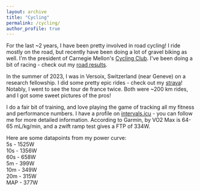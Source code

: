 ```yaml
---
layout: archive
title: "Cycling"
permalink: /cycling/
author_profile: true
---
```


For the last ~2 years, I have been pretty involved in road cycling! I ride mostly on the road, but recently have been doing a lot of gravel biking as well. I'm the president of Carnegie Mellon's [Cycling Club](https://www.strava.com/clubs/carnegie-mellon-cycling-club-8373). I've been doing a bit of racing - check out my [road results](https://www.road-results.com/racer/238880). <br>

In the summer of 2023, I was in Versoix, Switzerland (near Geneve) on a research fellowship. I did some pretty epic rides - check out my [strava](https://www.strava.com/athletes/89886847)! Notably, I went to see the tour de france twice. Both were ~200 km rides, and I got some sweet pictures of the pros! <br>

I do a fair bit of training, and love playing the game of tracking all my fitness and performance numbers. I have a profile on [intervals.icu](https://intervals.icu/) - you can follow me for more detailed information. According to Garmin, by VO2 Max is 64-65 mL/kg/min, and a zwift ramp test gives a FTP of 334W.
<br>

Here are some datapoints from my power curve: <br>
  5s  - 1525W <br>
  10s - 1356W <br>
  60s - 658W  <br>
  5m  - 399W  <br>
  10m - 349W  <br>
  20m - 315W  <br>
  MAP - 377W  <br>